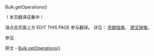  Bulk.getOperations()

 ！本页翻译征集中！

请点击页面上方 EDIT THIS PAGE 参与翻译。
详见：
[贡献指南]( https://github.com/JinMuInfo/MongoDB-Manual-zh/blob/master/CONTRIBUTING.md )、
[原文链接](  https://docs.mongodb.com/manual/reference/method/Bulk.getOperations/  )。

 参见

原文 - [Bulk.getOperations()]( https://docs.mongodb.com/manual/reference/method/Bulk.getOperations/ )

